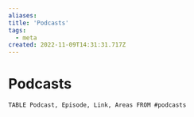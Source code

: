 ```yaml
---
aliases: 
title: 'Podcasts'
tags:
  - meta
created: 2022-11-09T14:31:31.717Z
---
```


# Podcasts

```dataview
TABLE Podcast, Episode, Link, Areas FROM #podcasts 
```
